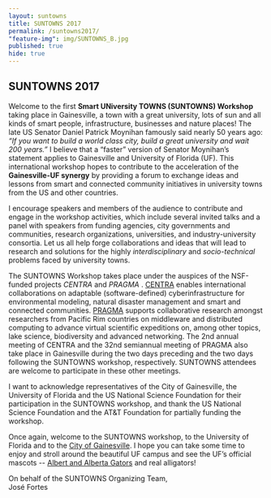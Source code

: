 ```yaml
---
layout: suntowns
title: SUNTOWNS 2017
permalink: /suntowns2017/
"feature-img": img/SUNTOWNS_B.jpg
published: true
hide: true
---
```


## SUNTOWNS 2017

<p>
Welcome to the first <b>Smart UNiversity TOWNS (SUNTOWNS) Workshop</b> taking place in Gainesville, a town with a great university, lots of sun and all kinds of smart people, infrastructure, businesses and nature places! The late US Senator Daniel Patrick Moynihan famously said nearly 50 years ago:<i> “If you want to build a world class city, build a great university and wait 200 years.”</i> I believe that a “faster” version of Senator Moynihan’s statement applies to Gainesville and University of Florida (UF). This international workshop hopes to contribute to the acceleration of the <b>Gainesville-UF synergy</b> by providing a forum to exchange ideas and lessons from smart and connected community initiatives in university towns from the US and other countries. 
</p>
<p>
I encourage speakers and members of the audience to contribute and engage in the workshop activities, which include several invited talks and a panel with speakers from funding agencies, city governments and communities, research organizations, universities, and industry-university consortia. Let us all help forge collaborations and ideas that will lead to research and solutions for the highly <i>interdisciplinary</i> and <i>socio-technical</i> problems faced by university towns.
</p>
<p>
The SUNTOWNS Workshop takes place under the auspices of the NSF-funded projects <i>CENTRA</i> and <i>PRAGMA</i> . <a href="http://www.globalcentra.org/about/" target="_blank">CENTRA</a> enables international collaborations on adaptable (software-defined) cyberinfrastructure for environmental modeling, natural disaster management and smart and connected communities. <a href="http://www.pragma-grid.net" target="_blank">PRAGMA</a> supports collaborative research amongst researchers from Pacific Rim countries on middleware and distributed computing to advance virtual scientific expeditions on, among other topics, lake science, biodiversity and advanced networking. The 2nd annual meeting of CENTRA and the 32nd semiannual meeting of PRAGMA also take place in Gainesville during the two days preceding and the two days following the SUNTOWNS workshop, respectively. SUNTOWNS attendees are welcome to participate in these other meetings. 
</p>
<p>
I want to acknowledge representatives of the City of Gainesville, the University of Florida and the US National Science Foundation for their participation in the SUNTOWNS workshop, and thank the US National Science Foundation and the AT&T Foundation for partially funding the workshop. 
</p>
<p>
Once again, welcome to the SUNTOWNS workshop, to the University of Florida and to the <a href="http://www.cityofgainesville.org" target="_blank">City of Gainesville</a>. I hope you can take some time to enjoy and stroll around the beautiful UF campus and see the UF’s official mascots -- <a href="http://floridagators.com/sports/2015/12/10/_spirit_mascots_history_.aspx" target="_blank">Albert and Alberta Gators</a> and real alligators!
</p>
On behalf of the SUNTOWNS Organizing Team, <br />
José Fortes
